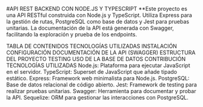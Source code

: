 #API REST BACKEND CON NODE.JS Y TYPESCRIPT
**Este proyecto es una API RESTful construida con Node.js y TypeScript. Utiliza Express para la gestión de rutas, PostgreSQL como base de datos y Jest para pruebas unitarias. La documentación de la API está generada con Swagger, facilitando la exploración y prueba de los endpoints.

TABLA DE CONTENIDOS
TECNOLOGÍAS UTILIZADAS
INSTALACIÓN
CONFIGURACIÓN
DOCUMENTACIÓN DE LA API (SWAGGER)
ESTRUCTURA DEL PROYECTO
TESTING
USO DE LA BASE DE DATOS
CONTRIBUCIÓN
TECNOLOGÍAS UTILIZADAS
Node.js: Plataforma para ejecutar JavaScript en el servidor.
TypeScript: Superset de JavaScript que añade tipado estático.
Express: Framework web minimalista para Node.js.
PostgreSQL: Base de datos relacional de código abierto.
Jest: Framework de testing para realizar pruebas unitarias.
Swagger: Herramienta para documentar y probar la API.
Sequelize: ORM para gestionar las interacciones con PostgreSQL.
